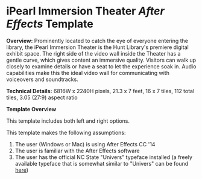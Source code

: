 # iPearl Immersion Theater *After Effects* Template

**Overview:** Prominently located to catch the eye of everyone entering the library, the iPearl Immersion Theater is the Hunt Library's premiere digital exhibit space. The right side of the video wall inside the Theater has a gentle curve, which gives content an immersive quality. Visitors can walk up closely to examine details or have a seat to let the experience soak in. Audio capabilities make this the ideal video wall for communicating with voiceovers and soundtracks.

**Technical Details:** 6816W x 2240H pixels, 21.3 x 7 feet, 16 x 7 tiles, 112 total tiles, 3.05 (27:9) aspect ratio

**Template Overview**

This template includes both left and right options. 

This template makes the following assumptions:

1. The user (Windows or Mac) is using After Effects CC '14
2. The user is familiar with the After Effects software
3. The user has the official NC State "Univers" typeface installed (a freely available typeface that is somewhat similar to "Univers" can be found [here](http://www.cooperhewitt.org/open-source-at-cooper-hewitt/cooper-hewitt-the-typeface-by-chester-jenkins/))
